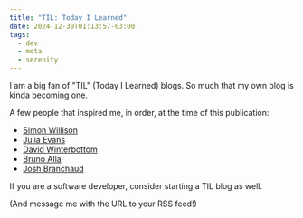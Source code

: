 ```yaml
---
title: "TIL: Today I Learned"
date: 2024-12-30T01:13:57-03:00
tags:
  - dev
  - meta
  - serenity
---
```


I am a big fan of "TIL" (Today I Learned) blogs.
So much that my own blog is kinda becoming one.

A few people that inspired me, in order, at the time of this publication:

- [Simon Willison](https://til.simonwillison.net/)
- [Julia Evans](https://jvns.ca/til/)
- [David Winterbottom](https://til.codeinthehole.com/posts/)
- [Bruno Alla](https://browniebroke.com/)
- [Josh Branchaud](https://github.com/jbranchaud/til/tree/master)

If you are a software developer, consider starting a TIL blog as well.

(And message me with the URL to your RSS feed!)
